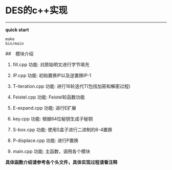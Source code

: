 # DES的c++实现
---
**quick start**
```
make
bin/main
```

##　模块介绍

1. fill.cpp
功能: 对原始明文进行字节填充

2. IP.cpp
功能: 初始置换IP以及逆置换IP-1

3. T-iteration.cpp
功能: 进行16轮迭代T(包括加密和解密过程)

4. Feistel.cpp
功能: Feistel轮函数功能

5. E-expand.cpp
功能: 进行E扩展

6. key.cpp
功能: 根据64位秘钥生成子秘钥

7. S-box.cpp
功能: 使用S盒子进行二进制的6-4置换

8. P-displace.cpp
功能: 进行P置换

9. main.cpp
功能: 主函数，调用各个模块

**具体函数介绍请参考各个头文件，具体实现过程请看注释**